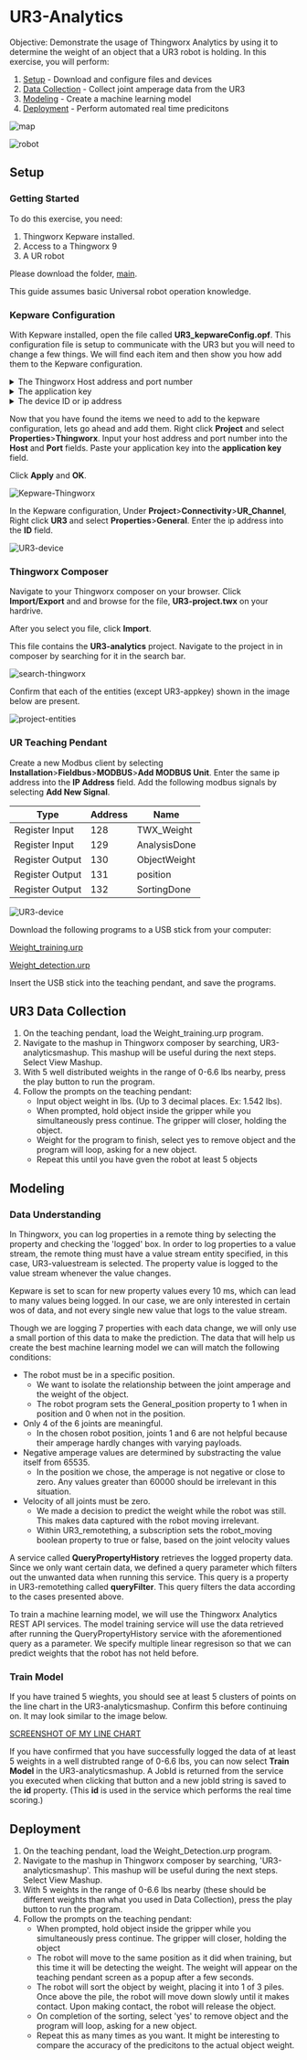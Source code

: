 # UR3-Analytics

Objective: Demonstrate the usage of Thingworx Analytics by using it to determine the weight of an object that a UR3 robot is holding.
In this exercise, you will perform:

1. [Setup](https://github.com/PTC-Education/UR3-Analytics#Setup) - Download and configure files and devices
2. [Data Collection](https://github.com/PTC-Education/UR3-Analytics#Data-Collection) - Collect joint amperage data from the UR3
3. [Modeling](https://github.com/PTC-Education/UR3-Analytics#Modeling) - Create a machine learning model
4. [Deployment](https://github.com/PTC-Education/UR3-Analytics#Deployment) - Perform automated real time predicitons

![map](./images/UR3-Analytics-TWX-Deployment.png)

![robot](./images/UR_singlePos.PNG)

## Setup

### Getting Started

To do this exercise, you need:
    <ol>
    <li>Thingworx Kepware installed.</li>
    <li>Access to a Thingworx 9</li>
    <li>A UR robot</li>
    </ol>
    
Please download the folder, [main](main).


This guide assumes basic Universal robot operation knowledge.



### Kepware Configuration

With Kepware installed, open the file called **UR3_kepwareConfig.opf**. This configuration file is setup to communicate with the UR3 but you will need to change a few things. We will find each item and then show you how add them to the Kepware configuration. 

<details>
<summary>The Thingworx Host address and port number</summary>
<br>
    
The Thingworx host address and port is the URL used to reach the server. An example of a URL is shown below.

>http://servername:PORT/Thingworx/Composer

In the case above, the host is **servername** and the port is **PORT**. (If a port is not shown in the URL, the default is 443.)</br>

</details>
    
<details>
<summary>The application key</summary>
<br>

You must create an application key to give the Kepware server authorization to communicate with the Thingworx server. Navigate to your Thingworx composer on your browser.

1. Select New and type 'app' and select **application key**

![Create Appkey](./images/create-key.png)

2. Fill out the app key general information</br>
      A. Name the app key 'UR3-appkey'</br>
      B. Set the project to 'UR3-Analytics'</br>
      C. Under 'User Name Reference', select your own Thingworx username.</br>

![Name Appkey](./images/name-key.png)

3. Set the expiration date for a future date.

![appkey_expiration](./images/set-expirationdate.png)

4. Select **Save** and the application key will appear under **Key ID**. Select the copy button to the right of the **Key ID** to copy it to the clipboard.

![copy-key](./images/copy-key.png)

</details>


<details>
<summary>The device ID or ip address</summary>
<br>


On the UR3 teaching pendant, find the ip address of your UR3 by selecting **Hamburger Menu**>**Settings**>**System**>**Network**. Choose **Static Address** as the network method. Choose an ip address and subnet mask which will allow the UR3 to be on the same network as your computer running the Kepware server.

![UR3-network](./images/network_highlights.png)

</details>

[//]: # (comment)

Now that you have found the items we need to add to the kepware configuration, lets go ahead and add them. Right click **Project** and select **Properties**>**Thingworx**. Input your host address and port number into the **Host** and **Port** fields. Paste your application key into the **application key** field.


Click **Apply** and **OK**.

![Kepware-Thingworx](./images/kepware-thingworx_highlights.png)


In the Kepware configuration, Under **Project**>**Connectivity**>**UR_Channel**, Right click **UR3** and select **Properties**>**General**. Enter the ip address into the **ID** field.

![UR3-device](./images/device_ip_highlights.png)





### Thingworx Composer

Navigate to your Thingworx composer on your browser. Click **Import/Export** and and browse for the file, **UR3-project.twx** on your hardrive. 


After you select you file, click **Import**.

This file contains the **UR3-analytics** project. Navigate to the project in in composer by searching for it in the search bar.

![search-thingworx](images/search-thingworx.gif)

Confirm that each of the entities (except UR3-appkey) shown in the image below are present. 

![project-entities](images/ur3project-entities.png)

### UR Teaching Pendant

Create a new Modbus client by selecting **Installation**>**Fieldbus**>**MODBUS**>**Add MODBUS Unit**. Enter the same ip address into the **IP Address** field. Add the following modbus signals by selecting **Add New Signal**.

|   Type	        |   Address |   Name	        |
|---	            |---	    |---	            |
|   Register Input	|   128	    |   TWX_Weight	    |
|   Register Input	|   129	    |   AnalysisDone    |
|   Register Output	|   130 	|   ObjectWeight    |
|   Register Output	|   131 	|   position	    |
|   Register Output	|   132 	|   SortingDone	    |

![UR3-device](./images/modbus.png)


Download the following programs to a USB stick from your computer:

[Weight_training.urp](main/Weight_training.urp)

[Weight_detection.urp](main/Weight_Detection.urp)


Insert the USB stick into the teaching pendant, and save the programs.


## UR3 Data Collection

<ol>
    <li>On the teaching pendant, load the Weight_training.urp program.</li>
    <li>Navigate to the mashup in Thingworx composer by searching, UR3-analyticsmashup. This mashup will be useful during the next steps. Select View Mashup.</li>
    <li>With 5 well distributed weights in the range of 0-6.6 lbs nearby, press the play button to run the program.</li>
    <li>Follow the prompts on the teaching pendant:
<ul>
    <li>Input object weight in lbs. (Up to 3 decimal places. Ex: 1.542 lbs).</li>
    <li>When prompted, hold object inside the gripper while you simultaneously press continue. The gripper will closer, holding the object.</li>
    <li>Weight for the program to finish, select yes to remove object and the program will loop, asking for a new object.</li>
    <li>Repeat this until you have gven the robot at least 5 objects</li>
</ul>
</li>
</ol>

  
## Modeling

### Data Understanding
In Thingworx, you can log properties in a remote thing by selecting the property and checking the 'logged' box. In order to log properties to a value stream, the remote thing must have a value stream entity specified, in this case, UR3-valuestream is selected. The property value is logged to the value stream whenever the value changes.


Kepware is set to scan for new property values every 10 ms, which can lead to many values being logged. In our case, we are only interested in certain wos of data, and not every single new value that logs to the value stream.


Though we are logging 7 properties with each data change, we will only use a small portion of this data to make the prediction. The data that will help us create the best machine learning model we can will match the following conditions:
<ul>
    <li>The robot must be in a specific position.
        <ul>
            <li>We want to isolate the relationship between the joint amperage and the weight of the object.</li>
            <li>The robot program sets the General_position property to 1 when in position and 0 when not in the position.</li>
        </ul>
    </li>
    <li>Only 4 of the 6 joints are meaningful.
            <ul>
            <li>In the chosen robot position, joints 1 and 6 are not helpful because their amperage hardly changes with varying payloads.</li>
        </ul>
    </li>
    <li>Negative amperage values are determined by substracting the value itself from 65535.
            <ul>
            <li>In the position we chose, the amperage is not negative or close to zero. Any values greater than 60000 should be irrelevant in this situation.</li>
        </ul>
    </li>
    <li>Velocity of all joints must be zero.
            <ul>
            <li>We made a decision to predict the weight while the robot was still. This makes data captured with the robot moving irrelevant.</li>
            <li>Within UR3_remotething, a subscription sets the robot_moving boolean property to true or false, based on the joint velocity values</li>
        </ul>
    </li>
</ul>

A service called **QueryPropertyHistory** retrieves the logged property data. Since we only want certain data, we defined a query parameter which filters out the unwanted data when running this service. This query is a property in UR3-remotething called **queryFilter**. This query filters the data according to the cases presented above.

To train a machine learning model, we will use the Thingworx Analytics REST API services. The model training service will use the data retrieved after running the QueryPropertyHistory service with the aforementioned query as a parameter. We specify multiple linear regresison so that we can predict weights that the robot has not held before.


### Train Model

If you have trained 5 wieghts, you should see at least 5 clusters of points on the line chart in the UR3-analyticsmashup. Confirm this before continuing on. It may look similar to the image below.

[SCREENSHOT OF MY LINE CHART](link.png)


If you have confirmed that you have successfully logged the data of at least 5 weights in a well distrubted range of 0-6.6 lbs, you can now select **Train Model** in the UR3-analyticsmashup. A JobId is returned from the service you executed when clicking that button and a new jobId string is saved to the **id** property. (This **id** is used in the service which performs the real time scoring.) 



## Deployment
     
   <ol>
    <li>On the teaching pendant, load the Weight_Detection.urp program.</li>
    <li>Navigate to the mashup in Thingworx composer by searching, 'UR3-analyticsmashup'. This mashup will be useful during the next steps. Select View Mashup.</li>
    <li>With 5 weights in the range of 0-6.6 lbs nearby (these should be different weights than what you used in Data Collection), press the play button to run the program.</li>
    <li>Follow the prompts on the teaching pendant:
<ul>
    <li>When prompted, hold object inside the gripper while you simultaneously press continue. The gripper will closer, holding the object</li>
    <li>The robot will move to the same position as it did when training, but this time it will be detecting the weight. The weight will appear on the teaching pendant screen as a popup after a few seconds.</li>
    <li>The robot will sort the object by weight, placing it into 1 of 3 piles. Once above the pile, the robot will move down slowly until it makes contact. Upon making contact, the robot will release the object.</li>
    <li>On completion of the sorting, select 'yes' to remove object and the program will loop, asking for a new object.</li>
    <li>Repeat this as many times as you want. It might be interesting to compare the accuracy of the predicitons to the actual object weight.</li>
</ul>
</li>
</ol>
  
